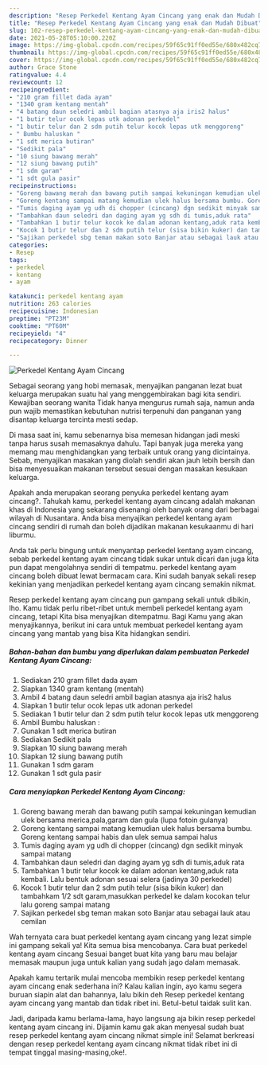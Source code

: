 ```yaml
---
description: "Resep Perkedel Kentang Ayam Cincang yang enak dan Mudah Dibuat"
title: "Resep Perkedel Kentang Ayam Cincang yang enak dan Mudah Dibuat"
slug: 102-resep-perkedel-kentang-ayam-cincang-yang-enak-dan-mudah-dibuat
date: 2021-05-28T05:10:00.220Z
image: https://img-global.cpcdn.com/recipes/59f65c91ff0ed55e/680x482cq70/perkedel-kentang-ayam-cincang-foto-resep-utama.jpg
thumbnail: https://img-global.cpcdn.com/recipes/59f65c91ff0ed55e/680x482cq70/perkedel-kentang-ayam-cincang-foto-resep-utama.jpg
cover: https://img-global.cpcdn.com/recipes/59f65c91ff0ed55e/680x482cq70/perkedel-kentang-ayam-cincang-foto-resep-utama.jpg
author: Grace Stone
ratingvalue: 4.4
reviewcount: 12
recipeingredient:
- "210 gram fillet dada ayam"
- "1340 gram kentang mentah"
- "4 batang daun seledri ambil bagian atasnya aja iris2 halus"
- "1 butir telur ocok lepas utk adonan perkedel"
- "1 butir telur dan 2 sdm putih telur kocok lepas utk menggoreng"
- " Bumbu haluskan "
- "1 sdt merica butiran"
- "Sedikit pala"
- "10 siung bawang merah"
- "12 siung bawang putih"
- "1 sdm garam"
- "1 sdt gula pasir"
recipeinstructions:
- "Goreng bawang merah dan bawang putih sampai kekuningan kemudian ulek bersama merica,pala,garam dan gula (lupa fotoin gulanya)"
- "Goreng kentang sampai matang kemudian ulek halus bersama bumbu. Goreng kentang sampai habis dan ulek semua sampai halus"
- "Tumis daging ayam yg udh di chopper (cincang) dgn sedikit minyak sampai matang"
- "Tambahkan daun seledri dan daging ayam yg sdh di tumis,aduk rata"
- "Tambahkan 1 butir telur kocok ke dalam adonan kentang,aduk rata kembali. Lalu bentuk adonan sesuai selera (jadinya 30 perkedel)"
- "Kocok 1 butir telur dan 2 sdm putih telur (sisa bikin kuker) dan tambahkam 1/2 sdt garam,masukkan perkedel ke dalam kocokan telur lalu goreng sampai matang"
- "Sajikan perkedel sbg teman makan soto Banjar atau sebagai lauk atau cemilan"
categories:
- Resep
tags:
- perkedel
- kentang
- ayam

katakunci: perkedel kentang ayam 
nutrition: 263 calories
recipecuisine: Indonesian
preptime: "PT23M"
cooktime: "PT60M"
recipeyield: "4"
recipecategory: Dinner

---
```



![Perkedel Kentang Ayam Cincang](https://img-global.cpcdn.com/recipes/59f65c91ff0ed55e/680x482cq70/perkedel-kentang-ayam-cincang-foto-resep-utama.jpg)

Sebagai seorang yang hobi memasak, menyajikan panganan lezat buat keluarga merupakan suatu hal yang menggembirakan bagi kita sendiri. Kewajiban seorang  wanita Tidak hanya mengurus rumah saja, namun anda pun wajib memastikan kebutuhan nutrisi terpenuhi dan panganan yang disantap keluarga tercinta mesti sedap.

Di masa  saat ini, kamu sebenarnya bisa memesan hidangan jadi meski tanpa harus susah memasaknya dahulu. Tapi banyak juga mereka yang memang mau menghidangkan yang terbaik untuk orang yang dicintainya. Sebab, menyajikan masakan yang diolah sendiri akan jauh lebih bersih dan bisa menyesuaikan makanan tersebut sesuai dengan masakan kesukaan keluarga. 



Apakah anda merupakan seorang penyuka perkedel kentang ayam cincang?. Tahukah kamu, perkedel kentang ayam cincang adalah makanan khas di Indonesia yang sekarang disenangi oleh banyak orang dari berbagai wilayah di Nusantara. Anda bisa menyajikan perkedel kentang ayam cincang sendiri di rumah dan boleh dijadikan makanan kesukaanmu di hari liburmu.

Anda tak perlu bingung untuk menyantap perkedel kentang ayam cincang, sebab perkedel kentang ayam cincang tidak sukar untuk dicari dan juga kita pun dapat mengolahnya sendiri di tempatmu. perkedel kentang ayam cincang boleh dibuat lewat bermacam cara. Kini sudah banyak sekali resep kekinian yang menjadikan perkedel kentang ayam cincang semakin nikmat.

Resep perkedel kentang ayam cincang pun gampang sekali untuk dibikin, lho. Kamu tidak perlu ribet-ribet untuk membeli perkedel kentang ayam cincang, tetapi Kita bisa menyajikan ditempatmu. Bagi Kamu yang akan menyajikannya, berikut ini cara untuk membuat perkedel kentang ayam cincang yang mantab yang bisa Kita hidangkan sendiri.

<!--inarticleads1-->

##### Bahan-bahan dan bumbu yang diperlukan dalam pembuatan Perkedel Kentang Ayam Cincang:

1. Sediakan 210 gram fillet dada ayam
1. Siapkan 1340 gram kentang (mentah)
1. Ambil 4 batang daun seledri ambil bagian atasnya aja iris2 halus
1. Siapkan 1 butir telur ocok lepas utk adonan perkedel
1. Sediakan 1 butir telur dan 2 sdm putih telur kocok lepas utk menggoreng
1. Ambil  Bumbu haluskan :
1. Gunakan 1 sdt merica butiran
1. Sediakan Sedikit pala
1. Siapkan 10 siung bawang merah
1. Siapkan 12 siung bawang putih
1. Gunakan 1 sdm garam
1. Gunakan 1 sdt gula pasir




<!--inarticleads2-->

##### Cara menyiapkan Perkedel Kentang Ayam Cincang:

1. Goreng bawang merah dan bawang putih sampai kekuningan kemudian ulek bersama merica,pala,garam dan gula (lupa fotoin gulanya)
1. Goreng kentang sampai matang kemudian ulek halus bersama bumbu. Goreng kentang sampai habis dan ulek semua sampai halus
1. Tumis daging ayam yg udh di chopper (cincang) dgn sedikit minyak sampai matang
1. Tambahkan daun seledri dan daging ayam yg sdh di tumis,aduk rata
1. Tambahkan 1 butir telur kocok ke dalam adonan kentang,aduk rata kembali. Lalu bentuk adonan sesuai selera (jadinya 30 perkedel)
1. Kocok 1 butir telur dan 2 sdm putih telur (sisa bikin kuker) dan tambahkam 1/2 sdt garam,masukkan perkedel ke dalam kocokan telur lalu goreng sampai matang
1. Sajikan perkedel sbg teman makan soto Banjar atau sebagai lauk atau cemilan




Wah ternyata cara buat perkedel kentang ayam cincang yang lezat simple ini gampang sekali ya! Kita semua bisa mencobanya. Cara buat perkedel kentang ayam cincang Sesuai banget buat kita yang baru mau belajar memasak maupun juga untuk kalian yang sudah jago dalam memasak.

Apakah kamu tertarik mulai mencoba membikin resep perkedel kentang ayam cincang enak sederhana ini? Kalau kalian ingin, ayo kamu segera buruan siapin alat dan bahannya, lalu bikin deh Resep perkedel kentang ayam cincang yang mantab dan tidak ribet ini. Betul-betul taidak sulit kan. 

Jadi, daripada kamu berlama-lama, hayo langsung aja bikin resep perkedel kentang ayam cincang ini. Dijamin kamu gak akan menyesal sudah buat resep perkedel kentang ayam cincang nikmat simple ini! Selamat berkreasi dengan resep perkedel kentang ayam cincang nikmat tidak ribet ini di tempat tinggal masing-masing,oke!.

